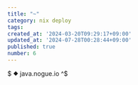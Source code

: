 ```yaml
---
title: "~"
category: nix deploy
tags:
created_at: '2024-03-20T09:29:17+09:00'
updated_at: '2024-07-28T00:28:44+09:00'
published: true
number: 6
---
```



$   ⯁  java.nogue.io     ^$





